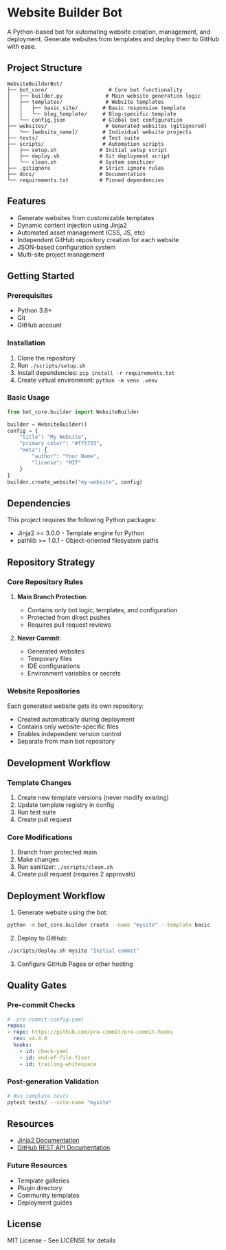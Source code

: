 # Website Builder Bot

A Python-based bot for automating website creation, management, and deployment. Generate websites from templates and deploy them to GitHub with ease.

## Project Structure

```
WebsiteBuilderBot/
├── bot_core/                    # Core bot functionality
│   ├── builder.py              # Main website generation logic
│   ├── templates/              # Website templates
│   │   ├── basic_site/        # Basic responsive template
│   │   └── blog_template/     # Blog-specific template
│   └── config.json            # Global bot configuration
├── websites/                   # Generated websites (gitignored)
│   └── [website_name]/        # Individual website projects
├── tests/                     # Test suite
├── scripts/                   # Automation scripts
│   ├── setup.sh              # Initial setup script
│   ├── deploy.sh             # Git deployment script
│   └── clean.sh              # System sanitizer
├── .gitignore                # Strict ignore rules
├── docs/                     # Documentation
└── requirements.txt          # Pinned dependencies
```

## Features

- Generate websites from customizable templates
- Dynamic content injection using Jinja2
- Automated asset management (CSS, JS, etc)
- Independent GitHub repository creation for each website
- JSON-based configuration system
- Multi-site project management

## Getting Started

### Prerequisites
- Python 3.8+
- Git
- GitHub account

### Installation
1. Clone the repository
2. Run `./scripts/setup.sh`
3. Install dependencies: `pip install -r requirements.txt`
4. Create virtual environment: `python -m venv .venv`

### Basic Usage
```python
from bot_core.builder import WebsiteBuilder

builder = WebsiteBuilder()
config = {
    "title": "My Website",
    "primary_color": "#ff5733",
    "meta": {
        "author": "Your Name",
        "license": "MIT"
    }
}
builder.create_website("my-website", config)
```

## Dependencies

This project requires the following Python packages:
- Jinja2 >= 3.0.0 - Template engine for Python
- pathlib >= 1.0.1 - Object-oriented filesystem paths

## Repository Strategy

### Core Repository Rules
1. **Main Branch Protection**:
   - Contains only bot logic, templates, and configuration
   - Protected from direct pushes
   - Requires pull request reviews
   
2. **Never Commit**:
   - Generated websites
   - Temporary files
   - IDE configurations
   - Environment variables or secrets

### Website Repositories
Each generated website gets its own repository:
- Created automatically during deployment
- Contains only website-specific files
- Enables independent version control
- Separate from main bot repository

## Development Workflow

### Template Changes
1. Create new template versions (never modify existing)
2. Update template registry in config
3. Run test suite
4. Create pull request

### Core Modifications
1. Branch from protected main
2. Make changes
3. Run sanitizer: `./scripts/clean.sh`
4. Create pull request (requires 2 approvals)

## Deployment Workflow

1. Generate website using the bot:
```bash
python -m bot_core.builder create --name "mysite" --template basic
```

2. Deploy to GitHub:
```bash
./scripts/deploy.sh mysite "Initial commit"
```

3. Configure GitHub Pages or other hosting

## Quality Gates

### Pre-commit Checks
```yaml
# .pre-commit-config.yaml
repos:
- repo: https://github.com/pre-commit/pre-commit-hooks
  rev: v4.4.0
  hooks:
    - id: check-yaml
    - id: end-of-file-fixer
    - id: trailing-whitespace
```

### Post-generation Validation
```bash
# Run template tests
pytest tests/ --site-name "mysite"
```

## Resources
- [Jinja2 Documentation](https://jinja.palletsprojects.com/)
- [GitHub REST API Documentation](https://docs.github.com/en/rest)

### Future Resources
- Template galleries
- Plugin directory
- Community templates
- Deployment guides

## License
MIT License - See LICENSE for details

